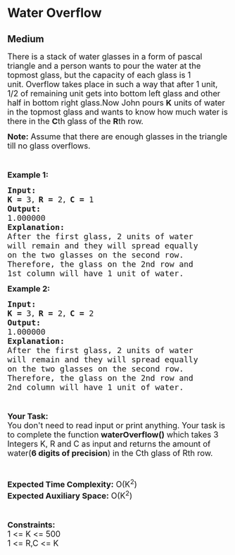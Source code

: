 # Water Overflow
## Medium 
<div class="problem-statement">
                <p></p><p><span style="font-size:18px">There is a stack of water glasses in a form of pascal triangle and a person&nbsp;wants to pour the water at the topmost glass, but the capacity of each glass is 1 unit.&nbsp;Overflow takes place in such a way that after 1 unit, 1/2 of remaining unit gets into bottom left glass and other half in bottom right glass.Now John pours <strong>K</strong> units of water in the topmost glass and wants to know how much water is there in the <strong>C</strong>th glass of the <strong>R</strong>th row.</span></p>

<p><span style="font-size:18px"><strong>Note:</strong> Assume that there are enough glasses in the triangle till no glass overflows.</span></p>

<p>&nbsp;</p>

<p><span style="font-size:18px"><strong>Example 1:</strong></span></p>

<pre style="position: relative;"><span style="font-size:18px"><strong>Input:</strong></span>
<span style="font-size:18px"><strong>K = </strong>3</span><strong>, </strong><span style="font-size:18px"><strong>R = </strong>2</span><strong>, </strong><span style="font-size:18px"><strong>C = </strong>1</span>
<span style="font-size:18px"><strong>Output:</strong></span>
<span style="font-size:18px">1.000000</span>
<span style="font-size:18px"><strong>Explanation:</strong></span>
<span style="font-size:18px">After the first glass, 2 units of water
will remain and they will spread equally
on the two glasses on the second row.
Therefore, the glass on the 2nd row and
1st column will have 1 unit of water.</span><div class="open_grepper_editor" title="Edit &amp; Save To Grepper"></div></pre>

<p><span style="font-size:18px"><strong>Example 2:</strong></span></p>

<pre style="position: relative;"><span style="font-size:18px"><strong>Input:</strong></span>
<span style="font-size:18px"><strong>K = </strong>3</span><strong>, </strong><span style="font-size:18px"><strong>R = </strong>2</span><strong>, </strong><span style="font-size:18px"><strong>C = </strong>2</span>
<span style="font-size:18px"><strong>Output:</strong></span>
<span style="font-size:18px">1.000000</span>
<span style="font-size:18px"><strong>Explanation:</strong></span>
<span style="font-size:18px">After the first glass, 2 units of water
will remain and they will spread equally
on the two glasses on the second row.
Therefore, the glass on the 2nd row and
2nd column will have 1 unit of water.</span><div class="open_grepper_editor" title="Edit &amp; Save To Grepper"></div></pre>

<p>&nbsp;</p>

<p><span style="font-size:18px"><strong>Your Task:</strong><br>
You don't need to read input or print anything. Your task is to complete the function <strong>waterOverflow()</strong> which takes 3 Integers K, R and C as input and returns the amount of water(<strong>6 digits of precision</strong>) in the Cth glass of Rth row.</span></p>

<p>&nbsp;</p>

<p><span style="font-size:18px"><strong>Expected Time Complexity:</strong> O(K<sup>2</sup>)<br>
<strong>Expected Auxiliary Space:</strong> O(K<sup>2</sup>)</span></p>

<p>&nbsp;</p>

<p><span style="font-size:18px"><strong>Constraints:</strong></span><br>
<span style="font-size:18px">1 &lt;= K &lt;= 500<br>
1 &lt;= R,C &lt;= K</span></p>
 <p></p>
            </div>